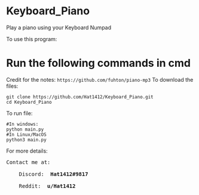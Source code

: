 # Keyboard_Piano
Play a piano using your Keyboard Numpad

To use this program:

<strong> <h1> Run the following commands in cmd </h1> </strong>
Credit for the notes:
```https://github.com/fuhton/piano-mp3```
To download the files:
  ```
  git clone https://github.com/Hat1412/Keyboard_Piano.git
  cd Keyboard_Piano
  ```
  
To run file:
  ```
  #In windows:
  python main.py
  #In Linux/MacOS
  python3 main.py
  ```
For more details:

<pre>
Contact me at: </br>
    Discord: <strong> Hat1412#9817 </strong> </br>
    Reddit: <strong> u/Hat1412 </strong>
</pre>
